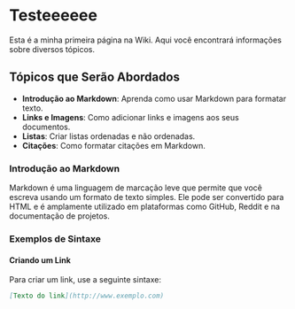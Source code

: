 # Testeeeeee

Esta é a minha primeira página na Wiki. Aqui você encontrará informações sobre diversos tópicos.

## Tópicos que Serão Abordados

- **Introdução ao Markdown**: Aprenda como usar Markdown para formatar texto.
- **Links e Imagens**: Como adicionar links e imagens aos seus documentos.
- **Listas**: Criar listas ordenadas e não ordenadas.
- **Citações**: Como formatar citações em Markdown.

### Introdução ao Markdown

Markdown é uma linguagem de marcação leve que permite que você escreva usando um formato de texto simples. Ele pode ser convertido para HTML e é amplamente utilizado em plataformas como GitHub, Reddit e na documentação de projetos.

### Exemplos de Sintaxe

#### Criando um Link

Para criar um link, use a seguinte sintaxe:

```markdown
[Texto do link](http://www.exemplo.com)
